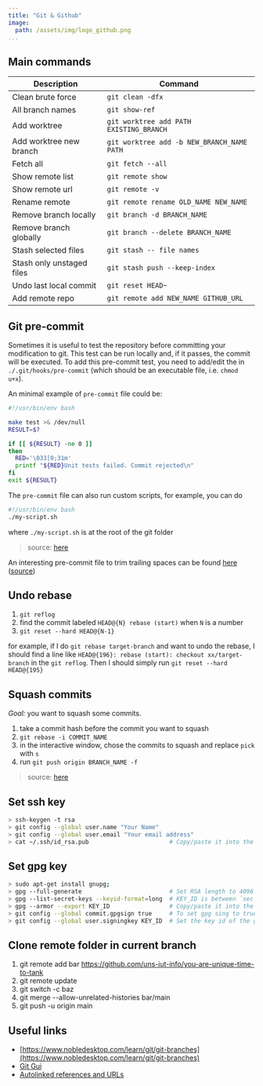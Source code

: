 ```yaml
---
title: "Git & Github"
image:
  path: /assets/img/logo_github.png
...
```


## Main commands

| Description                   | Command                                    |
| ----------------------------- | ------------------------------------------ |
| Clean brute force             | `git clean -dfx`                           |
| All branch names              | `git show-ref`                             |
| Add worktree                  | `git worktree add PATH EXISTING_BRANCH`    |
| Add worktree new branch       | `git worktree add -b NEW_BRANCH_NAME PATH` |
| Fetch all                     | `git fetch --all`                          |
| Show remote list              | `git remote show`                          |
| Show remote url               | `git remote -v`                            |
| Rename remote                 | `git remote rename OLD_NAME NEW_NAME`      |
| Remove branch locally         | `git branch -d BRANCH_NAME`                |
| Remove branch globally        | `git branch --delete BRANCH_NAME`          |
| Stash selected files          | `git stash -- file names`                  |
| Stash only unstaged files     | `git stash push --keep-index`              |
| Undo last local commit        | `git reset HEAD~`                          |
| Add remote repo               | `git remote add NEW_NAME GITHUB_URL`       |

## Git pre-commit

Sometimes it is useful to test the repository before committing your modification
to git. This test can be run locally and, if it passes, the commit will be 
executed. To add this pre-commit test, you need to add/edit the in 
`./.git/hooks/pre-commit` (which should be an executable file, i.e. `chmod u+x`).

An minimal example of `pre-commit` file could be:

```sh
#!/usr/bin/env bash

make test >& /dev/null
RESULT=$?

if [[ ${RESULT} -ne 0 ]]
then
  RED='\033[0;31m'
  printf "${RED}Unit tests failed. Commit rejected\n"
fi
exit ${RESULT}
```

The `pre-commit` file can also run custom scripts, for example, you can do

```sh
#!/usr/bin/env bash
./my-script.sh
```

where `./my-script.sh` is at the root of the git folder

> source: [here](https://betterprogramming.pub/no-more-failing-builds-8ac07ac3572c)

An interesting pre-commit file to trim trailing spaces can be found [here]({{site.baseurl}}/assets/lib/pre-commit-trim-space.sh) ([source](https://github.com/imoldman/config/blob/master/pre-commit.git.sh))

## Undo rebase

1. `git reflog`
2. find the commit labeled `HEAD@{N} rebase (start)` when `N` is a number
3. `git reset --hard HEAD@{N-1}`

for example, if I do `git rebase target-branch` and want to undo the rebase,
I should find a line like `HEAD@{196}: rebase (start): checkout xx/target-branch`
in the `git reflog`. Then I should simply run `git reset --hard HEAD@{195}`


## Squash commits

*Goal:* you want to squash some commits.

1. take a commit hash before the commit you want to squash
2. `git rebase -i COMMIT_NAME`
3. in the interactive window, chose the commits to squash and replace `pick` with `s` 
4. run `git push origin BRANCH_NAME -f`

> source: [here](https://www.ekino.fr/publications/comment-squasher-efficacement-ses-commits-avec-git/) 

## Set ssh key

```bash
> ssh-keygen -t rsa
> git config --global user.name "Your Name"
> git config --global user.email "Your email address"
> cat ~/.ssh/id_rsa.pub                       # Copy/paste it into the SSH setting panel of github
```

## Set gpg key

```bash
> sudo apt-get install gnupg;
> gpg --full-generate                         # Set RSA length to 4096
> gpg --list-secret-keys --keyid-format=long  # KEY_ID is between `sec rsa4096/` and expiring date
> gpg --armor --export KEY_ID                 # Copy/paste it into the GPG setting panel of github
> git config --global commit.gpgsign true     # To set gpg sing to true
> git config --global user.signingkey KEY_ID  # Set the key id of the gpg key
```

## Clone remote folder in current branch

1. git remote add bar https://github.com/uns-iut-info/you-are-unique-time-to-tank
2. git remote update
3. git switch -c baz
4. git merge --allow-unrelated-histories bar/main
5. git push -u origin main

## Useful links

- [https://www.nobledesktop.com/learn/git/git-branches](https://www.nobledesktop.com/learn/git/git-branches)
- [Git Gui](https://git-scm.com/book/en/v2/Appendix-A%3A-Git-in-Other-Environments-Graphical-Interfaces)
- [Autolinked references and URLs](https://docs.github.com/en/get-started/writing-on-github/working-with-advanced-formatting/autolinked-references-and-urls)